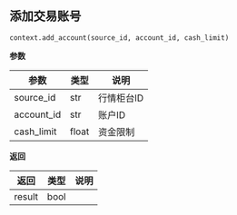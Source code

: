 ## 添加交易账号<div id='add_account'></div>

`context.add_account(source_id, account_id, cash_limit)`

**参数**

| 参数       | 类型  | 说明       |
| ---------- | ----- | ---------- |
| source_id  | str   | 行情柜台ID |
| account_id | str   | 账户ID     |
| cash_limit | float | 资金限制   |

**返回**

| 返回   | 类型 | 说明 |
| ------ | ---- | ---- |
| result | bool |      |

